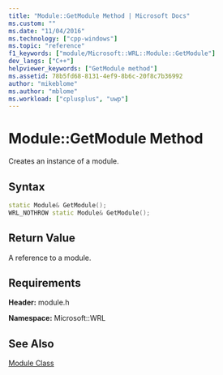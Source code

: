 ```yaml
---
title: "Module::GetModule Method | Microsoft Docs"
ms.custom: ""
ms.date: "11/04/2016"
ms.technology: ["cpp-windows"]
ms.topic: "reference"
f1_keywords: ["module/Microsoft::WRL::Module::GetModule"]
dev_langs: ["C++"]
helpviewer_keywords: ["GetModule method"]
ms.assetid: 78b5fd68-8131-4ef9-8b6c-20f8c7b36992
author: "mikeblome"
ms.author: "mblome"
ms.workload: ["cplusplus", "uwp"]
---
```

# Module::GetModule Method
Creates an instance of a module.  
  
## Syntax  
  
```cpp  
static Module& GetModule();  
WRL_NOTHROW static Module& GetModule();  
```  
  
## Return Value  
 A reference to a module.  
  
## Requirements  
 **Header:** module.h  
  
 **Namespace:** Microsoft::WRL  
  
## See Also  
 [Module Class](../windows/module-class.md)